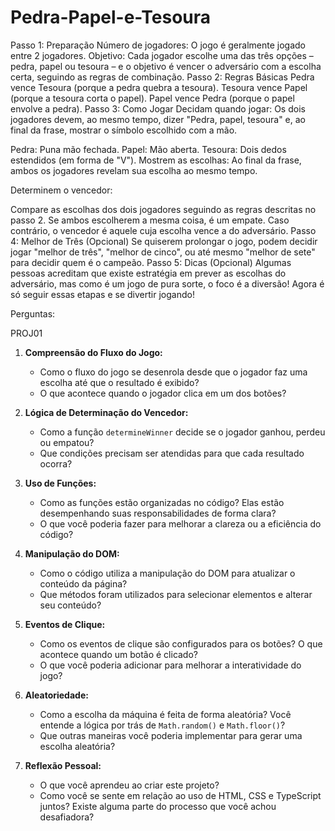 # Pedra-Papel-e-Tesoura

Passo 1: Preparação
Número de jogadores: O jogo é geralmente jogado entre 2 jogadores.
Objetivo: Cada jogador escolhe uma das três opções – pedra, papel ou tesoura – e o objetivo é vencer o adversário com a escolha certa, seguindo as regras de combinação.
Passo 2: Regras Básicas
Pedra vence Tesoura (porque a pedra quebra a tesoura).
Tesoura vence Papel (porque a tesoura corta o papel).
Papel vence Pedra (porque o papel envolve a pedra).
Passo 3: Como Jogar
Decidam quando jogar: Os dois jogadores devem, ao mesmo tempo, dizer "Pedra, papel, tesoura" e, ao final da frase, mostrar o símbolo escolhido com a mão.

Pedra: Puna mão fechada.
Papel: Mão aberta.
Tesoura: Dois dedos estendidos (em forma de "V").
Mostrem as escolhas: Ao final da frase, ambos os jogadores revelam sua escolha ao mesmo tempo.

Determinem o vencedor:

Compare as escolhas dos dois jogadores seguindo as regras descritas no passo 2.
Se ambos escolherem a mesma coisa, é um empate.
Caso contrário, o vencedor é aquele cuja escolha vence a do adversário.
Passo 4: Melhor de Três (Opcional)
Se quiserem prolongar o jogo, podem decidir jogar "melhor de três", "melhor de cinco", ou até mesmo "melhor de sete" para decidir quem é o campeão.
Passo 5: Dicas (Opcional)
Algumas pessoas acreditam que existe estratégia em prever as escolhas do adversário, mas como é um jogo de pura sorte, o foco é a diversão!
Agora é só seguir essas etapas e se divertir jogando!


Perguntas:

PROJ01
1. **Compreensão do Fluxo do Jogo:**
   - Como o fluxo do jogo se desenrola desde que o jogador faz uma escolha até que o resultado é exibido?
   - O que acontece quando o jogador clica em um dos botões?

2. **Lógica de Determinação do Vencedor:**
   - Como a função `determineWinner` decide se o jogador ganhou, perdeu ou empatou?
   - Que condições precisam ser atendidas para que cada resultado ocorra?

3. **Uso de Funções:**
   - Como as funções estão organizadas no código? Elas estão desempenhando suas responsabilidades de forma clara?
   - O que você poderia fazer para melhorar a clareza ou a eficiência do código?

4. **Manipulação do DOM:**
   - Como o código utiliza a manipulação do DOM para atualizar o conteúdo da página?
   - Que métodos foram utilizados para selecionar elementos e alterar seu conteúdo?

5. **Eventos de Clique:**
   - Como os eventos de clique são configurados para os botões? O que acontece quando um botão é clicado?
   - O que você poderia adicionar para melhorar a interatividade do jogo?

6. **Aleatoriedade:**
   - Como a escolha da máquina é feita de forma aleatória? Você entende a lógica por trás de `Math.random()` e `Math.floor()`?
   - Que outras maneiras você poderia implementar para gerar uma escolha aleatória?

7. **Reflexão Pessoal:**
    - O que você aprendeu ao criar este projeto?
    - Como você se sente em relação ao uso de HTML, CSS e TypeScript juntos? Existe alguma parte do processo que você achou desafiadora?
